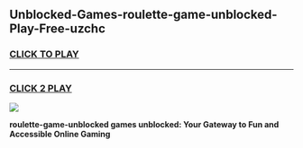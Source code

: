 
## Unblocked-Games-roulette-game-unblocked-Play-Free-uzchc
<h3>
<a href="https://premium76.site?title=roulette-game-unblocked&ref=20A">CLICK TO PLAY</a></h3>
<hr>

<h3>
<a href="https://premium76.site?title=roulette-game-unblocked&ref=20A">CLICK 2 PLAY</a>
  
</h3>

<a href="https://premium76.site?title=roulette-game-unblocked&ref=20A"><img src="https://clearcache.store/games.png"></a>


**roulette-game-unblocked games unblocked: Your Gateway to Fun and Accessible Online Gaming**

